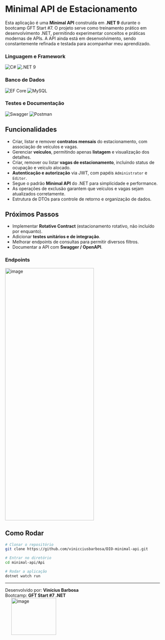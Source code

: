 <h1>Minimal API de Estacionamento</h1>

Esta aplicação é uma **Minimal API** construída em **.NET <span>9</span>** durante o bootcamp GFT Start #7. 
O projeto serve como treinamento prático em desenvolvimento .NET, permitindo experimentar conceitos e práticas modernas de APIs. 
A API ainda está em desenvolvimento, sendo constantemente refinada e testada para acompanhar meu aprendizado.

### Linguagem e Framework
![C#](https://img.shields.io/badge/C%23-239120?style=for-the-badge&logo=c-sharp&logoColor=white)
![.NET 9](https://img.shields.io/badge/.NET-512BD4?style=for-the-badge&logo=dotnet&logoColor=white)

### Banco de Dados
![EF Core](https://img.shields.io/badge/EF_Core-512BD4?style=for-the-badge&logo=entityframework&logoColor=white)
![MySQL](https://img.shields.io/badge/MySQL-4479A1?style=for-the-badge&logo=mysql&logoColor=white)

### Testes e Documentação
![Swagger](https://img.shields.io/badge/Swagger-85EA2D?style=for-the-badge&logo=swagger&logoColor=white)
![Postman](https://img.shields.io/badge/Postman-FF6C37?style=for-the-badge&logo=postman&logoColor=white)

## Funcionalidades

- Criar, listar e remover **contratos mensais** do estacionamento, com associação de veículos e vagas.
- Gerenciar **veículos**, permitindo apenas **listagem** e visualização dos detalhes.
- Criar, remover ou listar **vagas de estacionamento**, incluindo status de ocupação e veículo alocado.
- **Autenticação e autorização** via JWT, com papéis `Administrator` e `Editor`.
- Segue o padrão **Minimal API** do .NET para simplicidade e performance.
- As operações de exclusão garantem que veículos e vagas sejam atualizados corretamente.
- Estrutura de DTOs para controle de retorno e organização de dados.

## Próximos Passos

- Implementar **Rotative Contract** (estacionamento rotativo, não incluído por enquanto).
- Adicionar **testes unitários e de integração**.
- Melhorar endpoints de consultas para permitir diversos filtros.
- Documentar a API com **Swagger / OpenAPI**.

### Endpoints
<img width="289" height="820" alt="image" src="https://github.com/user-attachments/assets/ad466eba-8783-48c9-8383-09fcb69ecb2e" />

## Como Rodar

```bash
# Clonar o repositório
git clone https://github.com/vinicciusbarbosa/DIO-minimal-api.git

# Entrar no diretório
cd minimal-api/Api

# Rodar a aplicação
dotnet watch run
```
---

Desenvolvido por: **Vinícius Barbosa**  \
Bootcamp: **GFT Start #7 .NET**                          
<img width="146" height="120" alt="image" src="https://github.com/user-attachments/assets/1683095c-1f38-4097-8e70-80a679c6ef6f" hspace="20" />
